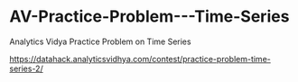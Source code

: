 # AV-Practice-Problem---Time-Series
Analytics Vidya Practice Problem on Time Series

https://datahack.analyticsvidhya.com/contest/practice-problem-time-series-2/

